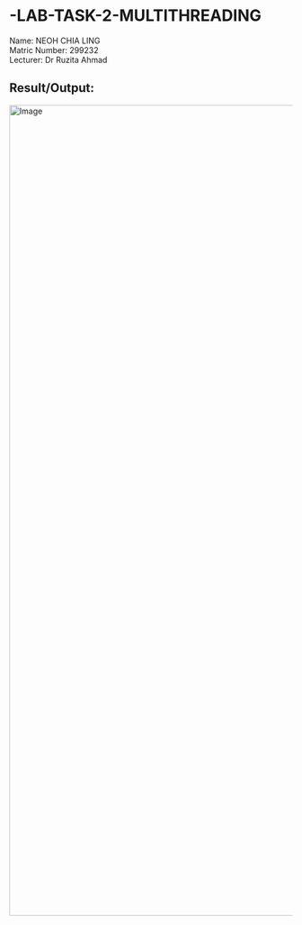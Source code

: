 # -LAB-TASK-2-MULTITHREADING
Name: NEOH CHIA LING  
Matric Number: 299232  
Lecturer: Dr Ruzita Ahmad

##  Result/Output:

<img width="2160" height="1440" alt="Image" src="https://github.com/user-attachments/assets/2138386c-7be3-4aac-ba68-943e85c45f3a" />
